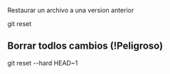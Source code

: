 Restaurar un archivo a una version anterior

git reset <Nombre del Archivo>


## Borrar todlos cambios (!Peligroso)
git reset --hard HEAD~1
